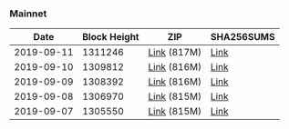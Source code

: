 ### Mainnet

|    Date    | Block Height | ZIP | SHA256SUMS |
| ---------- | ------------ | --- | ---------- |
| 2019-09-11 | 1311246 | [Link](https://s3-ap-southeast-2.amazonaws.com/ion-bootstrap/mainnet/2019-09-11/bootstrap.dat.zip) (817M) | [Link](https://s3-ap-southeast-2.amazonaws.com/ion-bootstrap/mainnet/2019-09-11/SHA256SUMS) |
| 2019-09-10 | 1309812 | [Link](https://s3-ap-southeast-2.amazonaws.com/ion-bootstrap/mainnet/2019-09-10/bootstrap.dat.zip) (816M) | [Link](https://s3-ap-southeast-2.amazonaws.com/ion-bootstrap/mainnet/2019-09-10/SHA256SUMS) |
| 2019-09-09 | 1308392 | [Link](https://s3-ap-southeast-2.amazonaws.com/ion-bootstrap/mainnet/2019-09-09/bootstrap.dat.zip) (816M) | [Link](https://s3-ap-southeast-2.amazonaws.com/ion-bootstrap/mainnet/2019-09-09/SHA256SUMS) |
| 2019-09-08 | 1306970 | [Link](https://s3-ap-southeast-2.amazonaws.com/ion-bootstrap/mainnet/2019-09-08/bootstrap.dat.zip) (815M) | [Link](https://s3-ap-southeast-2.amazonaws.com/ion-bootstrap/mainnet/2019-09-08/SHA256SUMS) |
| 2019-09-07 | 1305550 | [Link](https://s3-ap-southeast-2.amazonaws.com/ion-bootstrap/mainnet/2019-09-07/bootstrap.dat.zip) (815M) | [Link](https://s3-ap-southeast-2.amazonaws.com/ion-bootstrap/mainnet/2019-09-07/SHA256SUMS) |
